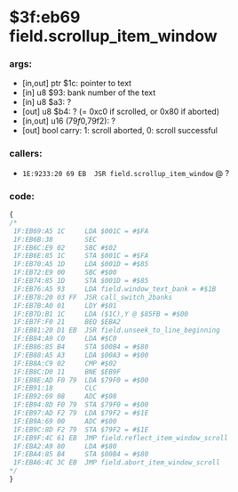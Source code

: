 ﻿
# $3f:eb69 field.scrollup_item_window


### args:
+	[in,out] ptr $1c: pointer to text
+	[in] u8 $93: bank number of the text
+	[in] u8 $a3: ?
+	[out] u8 $b4: ? (= 0xc0 if scrolled, or 0x80 if aborted)
+	[in,out] u16 ($79f0,$79f2): ?
+	[out] bool carry: 1: scroll aborted, 0: scroll successful

### callers:
+	`1E:9233:20 69 EB  JSR field.scrollup_item_window` @ ?

### code:
```js
{
/*
 1F:EB69:A5 1C     LDA $001C = #$FA
 1F:EB6B:38        SEC
 1F:EB6C:E9 02     SBC #$02
 1F:EB6E:85 1C     STA $001C = #$FA
 1F:EB70:A5 1D     LDA $001D = #$85
 1F:EB72:E9 00     SBC #$00
 1F:EB74:85 1D     STA $001D = #$85
 1F:EB76:A5 93     LDA field.window_text_bank = #$1B
 1F:EB78:20 03 FF  JSR call_switch_2banks
 1F:EB7B:A0 01     LDY #$01
 1F:EB7D:B1 1C     LDA ($1C),Y @ $85FB = #$00
 1F:EB7F:F0 21     BEQ $EBA2
 1F:EB81:20 D1 EB  JSR field.unseek_to_line_beginning
 1F:EB84:A9 C0     LDA #$C0
 1F:EB86:85 B4     STA $00B4 = #$80
 1F:EB88:A5 A3     LDA $00A3 = #$00
 1F:EB8A:C9 02     CMP #$02
 1F:EB8C:D0 11     BNE $EB9F
 1F:EB8E:AD F0 79  LDA $79F0 = #$00
 1F:EB91:18        CLC
 1F:EB92:69 08     ADC #$08
 1F:EB94:8D F0 79  STA $79F0 = #$00
 1F:EB97:AD F2 79  LDA $79F2 = #$1E
 1F:EB9A:69 00     ADC #$00
 1F:EB9C:8D F2 79  STA $79F2 = #$1E
 1F:EB9F:4C 61 EB  JMP field.reflect_item_window_scroll
 1F:EBA2:A9 80     LDA #$80
 1F:EBA4:85 B4     STA $00B4 = #$80
 1F:EBA6:4C 3C EB  JMP field.abort_item_window_scroll
*/
}
```



